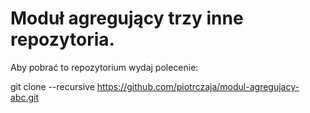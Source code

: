 
# Moduł agregujący trzy inne repozytoria.

Aby pobrać to repozytorium wydaj polecenie:

git clone --recursive https://github.com/piotrczaja/modul-agregujacy-abc.git 


